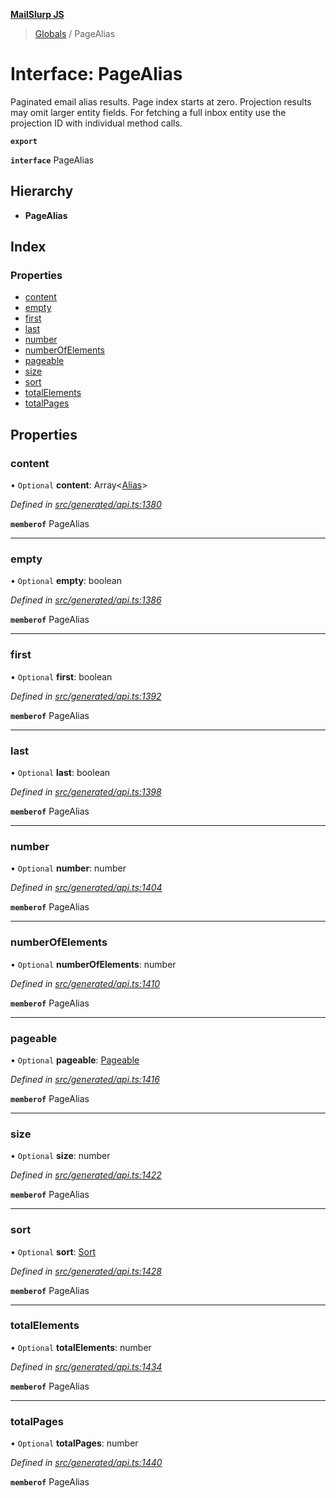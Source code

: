 **[MailSlurp JS](../README.md)**

> [Globals](../README.md) / PageAlias

# Interface: PageAlias

Paginated email alias results. Page index starts at zero. Projection results may omit larger entity fields. For fetching a full inbox entity use the projection ID with individual method calls.

**`export`** 

**`interface`** PageAlias

## Hierarchy

* **PageAlias**

## Index

### Properties

* [content](pagealias.md#content)
* [empty](pagealias.md#empty)
* [first](pagealias.md#first)
* [last](pagealias.md#last)
* [number](pagealias.md#number)
* [numberOfElements](pagealias.md#numberofelements)
* [pageable](pagealias.md#pageable)
* [size](pagealias.md#size)
* [sort](pagealias.md#sort)
* [totalElements](pagealias.md#totalelements)
* [totalPages](pagealias.md#totalpages)

## Properties

### content

• `Optional` **content**: Array\<[Alias](alias.md)>

*Defined in [src/generated/api.ts:1380](https://github.com/mailslurp/mailslurp-client/blob/c6aef6d/src/generated/api.ts#L1380)*

**`memberof`** PageAlias

___

### empty

• `Optional` **empty**: boolean

*Defined in [src/generated/api.ts:1386](https://github.com/mailslurp/mailslurp-client/blob/c6aef6d/src/generated/api.ts#L1386)*

**`memberof`** PageAlias

___

### first

• `Optional` **first**: boolean

*Defined in [src/generated/api.ts:1392](https://github.com/mailslurp/mailslurp-client/blob/c6aef6d/src/generated/api.ts#L1392)*

**`memberof`** PageAlias

___

### last

• `Optional` **last**: boolean

*Defined in [src/generated/api.ts:1398](https://github.com/mailslurp/mailslurp-client/blob/c6aef6d/src/generated/api.ts#L1398)*

**`memberof`** PageAlias

___

### number

• `Optional` **number**: number

*Defined in [src/generated/api.ts:1404](https://github.com/mailslurp/mailslurp-client/blob/c6aef6d/src/generated/api.ts#L1404)*

**`memberof`** PageAlias

___

### numberOfElements

• `Optional` **numberOfElements**: number

*Defined in [src/generated/api.ts:1410](https://github.com/mailslurp/mailslurp-client/blob/c6aef6d/src/generated/api.ts#L1410)*

**`memberof`** PageAlias

___

### pageable

• `Optional` **pageable**: [Pageable](pageable.md)

*Defined in [src/generated/api.ts:1416](https://github.com/mailslurp/mailslurp-client/blob/c6aef6d/src/generated/api.ts#L1416)*

**`memberof`** PageAlias

___

### size

• `Optional` **size**: number

*Defined in [src/generated/api.ts:1422](https://github.com/mailslurp/mailslurp-client/blob/c6aef6d/src/generated/api.ts#L1422)*

**`memberof`** PageAlias

___

### sort

• `Optional` **sort**: [Sort](sort.md)

*Defined in [src/generated/api.ts:1428](https://github.com/mailslurp/mailslurp-client/blob/c6aef6d/src/generated/api.ts#L1428)*

**`memberof`** PageAlias

___

### totalElements

• `Optional` **totalElements**: number

*Defined in [src/generated/api.ts:1434](https://github.com/mailslurp/mailslurp-client/blob/c6aef6d/src/generated/api.ts#L1434)*

**`memberof`** PageAlias

___

### totalPages

• `Optional` **totalPages**: number

*Defined in [src/generated/api.ts:1440](https://github.com/mailslurp/mailslurp-client/blob/c6aef6d/src/generated/api.ts#L1440)*

**`memberof`** PageAlias
